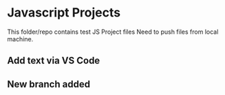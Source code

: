 # Javascript Projects

This folder/repo contains test JS Project files
Need to push files from local machine.

## Add text via VS Code

## New branch added
